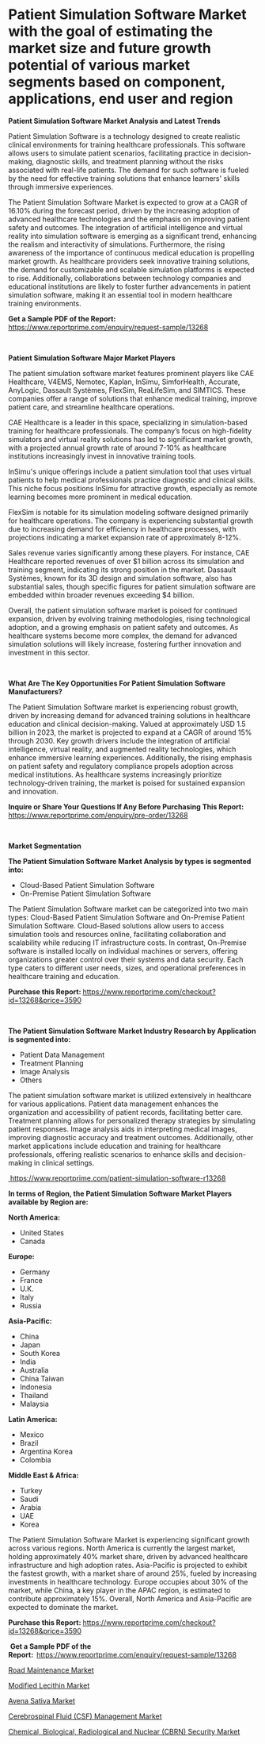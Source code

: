 <p><h1>Patient Simulation Software Market with the goal of estimating the market size and future growth potential of various market segments based on component, applications, end user and region</h1></p><p><strong>Patient Simulation Software Market Analysis and Latest Trends</strong></p>
<p><p>Patient Simulation Software is a technology designed to create realistic clinical environments for training healthcare professionals. This software allows users to simulate patient scenarios, facilitating practice in decision-making, diagnostic skills, and treatment planning without the risks associated with real-life patients. The demand for such software is fueled by the need for effective training solutions that enhance learners' skills through immersive experiences.</p><p>The Patient Simulation Software Market is expected to grow at a CAGR of 16.10% during the forecast period, driven by the increasing adoption of advanced healthcare technologies and the emphasis on improving patient safety and outcomes. The integration of artificial intelligence and virtual reality into simulation software is emerging as a significant trend, enhancing the realism and interactivity of simulations. Furthermore, the rising awareness of the importance of continuous medical education is propelling market growth. As healthcare providers seek innovative training solutions, the demand for customizable and scalable simulation platforms is expected to rise. Additionally, collaborations between technology companies and educational institutions are likely to foster further advancements in patient simulation software, making it an essential tool in modern healthcare training environments.</p></p>
<p><strong>Get a Sample PDF of the Report:&nbsp;</strong> <a href="https://www.reportprime.com/enquiry/request-sample/13268">https://www.reportprime.com/enquiry/request-sample/13268</a></p>
<p>&nbsp;</p>
<p><strong>Patient Simulation Software Major Market Players</strong></p>
<p><p>The patient simulation software market features prominent players like CAE Healthcare, V4EMS, Nemotec, Kaplan, InSimu, SimforHealth, Accurate, AnyLogic, Dassault Systèmes, FlexSim, ReaLifeSim, and SIMTICS. These companies offer a range of solutions that enhance medical training, improve patient care, and streamline healthcare operations.</p><p>CAE Healthcare is a leader in this space, specializing in simulation-based training for healthcare professionals. The company’s focus on high-fidelity simulators and virtual reality solutions has led to significant market growth, with a projected annual growth rate of around 7-10% as healthcare institutions increasingly invest in innovative training tools.</p><p>InSimu's unique offerings include a patient simulation tool that uses virtual patients to help medical professionals practice diagnostic and clinical skills. This niche focus positions InSimu for attractive growth, especially as remote learning becomes more prominent in medical education.</p><p>FlexSim is notable for its simulation modeling software designed primarily for healthcare operations. The company is experiencing substantial growth due to increasing demand for efficiency in healthcare processes, with projections indicating a market expansion rate of approximately 8-12%.</p><p>Sales revenue varies significantly among these players. For instance, CAE Healthcare reported revenues of over $1 billion across its simulation and training segment, indicating its strong position in the market. Dassault Systèmes, known for its 3D design and simulation software, also has substantial sales, though specific figures for patient simulation software are embedded within broader revenues exceeding $4 billion.</p><p>Overall, the patient simulation software market is poised for continued expansion, driven by evolving training methodologies, rising technological adoption, and a growing emphasis on patient safety and outcomes. As healthcare systems become more complex, the demand for advanced simulation solutions will likely increase, fostering further innovation and investment in this sector.</p></p>
<p>&nbsp;</p>
<p><strong>What Are The Key Opportunities For Patient Simulation Software Manufacturers?</strong></p>
<p><p>The Patient Simulation Software market is experiencing robust growth, driven by increasing demand for advanced training solutions in healthcare education and clinical decision-making. Valued at approximately USD 1.5 billion in 2023, the market is projected to expand at a CAGR of around 15% through 2030. Key growth drivers include the integration of artificial intelligence, virtual reality, and augmented reality technologies, which enhance immersive learning experiences. Additionally, the rising emphasis on patient safety and regulatory compliance propels adoption across medical institutions. As healthcare systems increasingly prioritize technology-driven training, the market is poised for sustained expansion and innovation.</p></p>
<p><strong>Inquire or Share Your Questions If Any Before Purchasing This Report:</strong> <a href="https://www.reportprime.com/enquiry/pre-order/13268">https://www.reportprime.com/enquiry/pre-order/13268</a></p>
<p>&nbsp;</p>
<p><strong>Market Segmentation</strong></p>
<p><strong>The Patient Simulation Software Market Analysis by types is segmented into:</strong></p>
<p><ul><li>Cloud-Based Patient Simulation Software</li><li>On-Premise Patient Simulation Software</li></ul></p>
<p><p>The Patient Simulation Software market can be categorized into two main types: Cloud-Based Patient Simulation Software and On-Premise Patient Simulation Software. Cloud-Based solutions allow users to access simulation tools and resources online, facilitating collaboration and scalability while reducing IT infrastructure costs. In contrast, On-Premise software is installed locally on individual machines or servers, offering organizations greater control over their systems and data security. Each type caters to different user needs, sizes, and operational preferences in healthcare training and education.</p></p>
<p><strong>Purchase this Report:&nbsp;</strong><a href="https://www.reportprime.com/checkout?id=13268&price=3590">https://www.reportprime.com/checkout?id=13268&price=3590</a></p>
<p>&nbsp;</p>
<p><strong>The Patient Simulation Software Market Industry Research by Application is segmented into:</strong></p>
<p><ul><li>Patient Data Management</li><li>Treatment Planning</li><li>Image Analysis</li><li>Others</li></ul></p>
<p><p>The patient simulation software market is utilized extensively in healthcare for various applications. Patient data management enhances the organization and accessibility of patient records, facilitating better care. Treatment planning allows for personalized therapy strategies by simulating patient responses. Image analysis aids in interpreting medical images, improving diagnostic accuracy and treatment outcomes. Additionally, other market applications include education and training for healthcare professionals, offering realistic scenarios to enhance skills and decision-making in clinical settings.</p></p>
<p><a href="https://www.reportprime.com/patient-simulation-software-r13268">&nbsp;https://www.reportprime.com/patient-simulation-software-r13268</a></p>
<p><strong>In terms of Region, the Patient Simulation Software Market Players available by Region are:</strong></p>
<p>
    <p> <strong> North America: </strong>
        <ul>
            <li>United States</li>
            <li>Canada</li>
        </ul>
        </p> 
    <p> <strong> Europe: </strong>
        <ul>
            <li>Germany</li>
            <li>France</li>
            <li>U.K.</li>
            <li>Italy</li>
            <li>Russia</li>
        </ul>
        </p> 
    <p> <strong> Asia-Pacific: </strong>
        <ul>
            <li>China</li>
            <li>Japan</li>
            <li>South Korea</li>
            <li>India</li>
            <li>Australia</li>
            <li>China Taiwan</li>
            <li>Indonesia</li>
            <li>Thailand</li>
            <li>Malaysia</li>
        </ul>
        </p> 
    <p> <strong> Latin America: </strong>
        <ul>
            <li>Mexico</li>
            <li>Brazil</li>
            <li>Argentina Korea</li>
            <li>Colombia</li>
        </ul>
        </p> 
    <p> <strong> Middle East & Africa: </strong>
        <ul>
            <li>Turkey</li>
            <li>Saudi</li>
            <li>Arabia</li>
            <li>UAE</li>
            <li>Korea</li>
        </ul>
    </p>
    </p>
<p><p>The Patient Simulation Software Market is experiencing significant growth across various regions. North America is currently the largest market, holding approximately 40% market share, driven by advanced healthcare infrastructure and high adoption rates. Asia-Pacific is projected to exhibit the fastest growth, with a market share of around 25%, fueled by increasing investments in healthcare technology. Europe occupies about 30% of the market, while China, a key player in the APAC region, is estimated to contribute approximately 15%. Overall, North America and Asia-Pacific are expected to dominate the market.</p></p>
<p><strong>Purchase this Report: </strong><a href="https://www.reportprime.com/checkout?id=13268&price=3590">https://www.reportprime.com/checkout?id=13268&price=3590</a></p>
<p>&nbsp;<strong>Get a Sample PDF of the Report:&nbsp;&nbsp;</strong><a href="https://www.reportprime.com/enquiry/request-sample/13268">https://www.reportprime.com/enquiry/request-sample/13268</a></p>
<p><strong></strong></p>
<p><p><a href="https://issuu.com/reportprime-2/docs/road-maintenance-market-size-2030.p_bc382b8f87f2b1">Road Maintenance Market</a></p><p><a href="https://www.linkedin.com/pulse/future-ready-strategic-insights-global-modified-lecithin-market-woofe?trackingId=e7cbKT0IQ72qZC7s18AQUA%3D%3D">Modified Lecithin Market</a></p><p><a href="https://www.linkedin.com/pulse/global-avena-sativa-industry-analysis-report-market-size-qhabf?trackingId=nY2oxbx0RPOqv40o4n6A%2BA%3D%3D">Avena Sativa Market</a></p><p><a href="https://medium.com/@caraleeh23/the-global-cerebrospinal-fluid-csf-management-market-is-at-the-forefront-of-innovation-driving-9f9ea4feeaf2">Cerebrospinal Fluid (CSF) Management Market</a></p><p><a href="https://medium.com/@caraleeh23/the-chemical-biological-radiological-and-nuclear-cbrn-security-market-has-experienced-bdf8c6f19fe6">Chemical, Biological, Radiological and Nuclear (CBRN) Security Market</a></p></p>